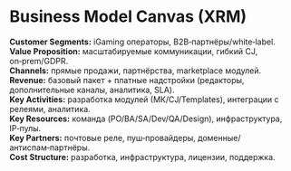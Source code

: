 # Business Model Canvas (XRM)

**Customer Segments:** iGaming операторы, B2B‑партнёры/white‑label.  
**Value Proposition:** масштабируемые коммуникации, гибкий CJ, on‑prem/GDPR.  
**Channels:** прямые продажи, партнёрства, marketplace модулей.  
**Revenue:** базовый пакет + платные надстройки (редакторы, дополнительные каналы, аналитика, SLA).  
**Key Activities:** разработка модулей (МК/CJ/Templates), интеграции с релеями, аналитика.  
**Key Resources:** команда (PO/BA/SA/Dev/QA/Design), инфраструктура, IP‑пулы.  
**Key Partners:** почтовые реле, пуш‑провайдеры, доменные/антиспам‑партнёры.  
**Cost Structure:** разработка, инфраструктура, лицензии, поддержка.
